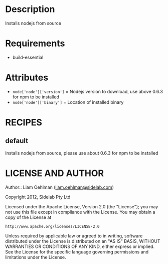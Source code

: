 Description
===========
Installs nodejs from source

Requirements
============
* build-essential

Attributes
==========
* `node['node']['version']`   = Nodejs version to download, use above 0.6.3 for npm to be installed
* `node['node']['binary']`    = Location of installed binary   

RECIPES
=======

default
-------

Installs nodejs from source, please use about 0.6.3 for npm to be installed

LICENSE AND AUTHOR
==================

Author:: Liam Oehlman (<liam.oehlman@sidelab.com>)

Copyright 2012, Sidelab Pty Ltd

Licensed under the Apache License, Version 2.0 (the "License");
you may not use this file except in compliance with the License.
You may obtain a copy of the License at

    http://www.apache.org/licenses/LICENSE-2.0

Unless required by applicable law or agreed to in writing, software
distributed under the License is distributed on an "AS IS" BASIS,
WITHOUT WARRANTIES OR CONDITIONS OF ANY KIND, either express or implied.
See the License for the specific language governing permissions and
limitations under the License.

